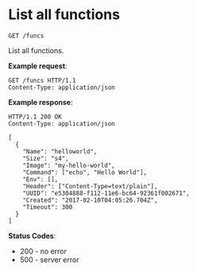 # List all functions

`GET /funcs`

List all functions.

**Example request**:

```
GET /funcs HTTP/1.1
Content-Type: application/json
```

**Example response**:

```
HTTP/1.1 200 OK
Content-Type: application/json

[
  {
    "Name": "helloworld",
    "Size": "s4",
    "Image": "my-hello-world",
    "Command": ["echo", "Hello World"],
    "Env": [],
    "Header": ["Content-Type=text/plain"],
    "UUID": "e5304888-f112-11e6-bc64-92361f002671",
    "Created": "2017-02-10T04:05:26.704Z",
    "Timeout": 300
  }
]
```

**Status Codes**:

* 200 - no error
* 500 - server error
